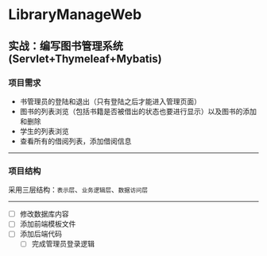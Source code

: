 # LibraryManageWeb

## 实战：编写图书管理系统 (Servlet+Thymeleaf+Mybatis)

### 项目需求
+ 书管理员的登陆和退出（只有登陆之后才能进入管理页面）
+ 图书的列表浏览（包括书籍是否被借出的状态也要进行显示）以及图书的添加和删除
+ 学生的列表浏览
+ 查看所有的借阅列表，添加借阅信息

---

### 项目结构

采用三层结构：`表示层`、`业务逻辑层`、`数据访问层`

---

+ [ ] 修改数据库内容
+ [ ] 添加前端模板文件
+ [ ] 添加后端代码
    + [ ] 完成管理员登录逻辑